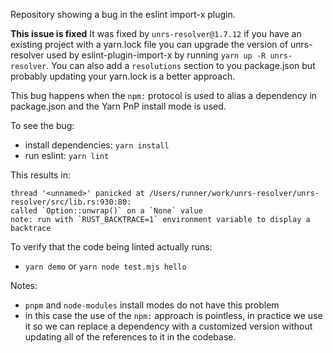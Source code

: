 Repository showing a bug in the eslint import-x plugin.

**This issue is fixed** It was fixed by `unrs-resolver@1.7.12` if you have an existing project with a yarn.lock file you can upgrade the version of unrs-resolver used by eslint-plugin-import-x by running `yarn up -R unrs-resolver`. You can also add a `resolutions` section to you package.json but probably updating your yarn.lock is a better approach.

This bug happens when the `npm:` protocol is used to alias a dependency in package.json and the Yarn PnP install mode is used.

To see the bug:
- install dependencies: `yarn install`
- run eslint: `yarn lint`

This results in:
```
thread '<unnamed>' panicked at /Users/runner/work/unrs-resolver/unrs-resolver/src/lib.rs:930:80:
called `Option::unwrap()` on a `None` value
note: run with `RUST_BACKTRACE=1` environment variable to display a backtrace
```

To verify that the code being linted actually runs:
- `yarn demo` or `yarn node test.mjs hello`

Notes:
- `pnpm` and `node-modules` install modes do not have this problem
- in this case the use of the `npm:` approach is pointless, in practice we use it so we can replace a dependency with a customized version without updating all of the references to it in the codebase.


